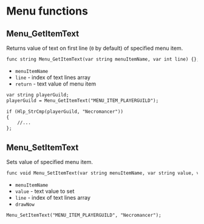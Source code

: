 # Menu functions

## Menu_GetItemText

Returns value of text on first line (`0` by default) of specified menu item.

```dae
func string Menu_GetItemText(var string menuItemName, var int line) {};
```

- `menuItemName`
- `line` - index of text lines array
- `return` - text value of menu item

```dae title="Example usage"
var string playerGuild;
playerGuild = Menu_GetItemText("MENU_ITEM_PLAYERGUILD");

if (Hlp_StrCmp(playerGuild, "Necromancer"))
{
    //...
};
```

## Menu_SetItemText

Sets value of specified menu item.

```dae
func void Menu_SetItemText(var string menuItemName, var string value, var int line) {};
```

- `menuItemName`
- `value` - text value to set
- `line` - index of text lines array
- `drawNow`

```dae title="Example usage"
Menu_SetItemText("MENU_ITEM_PLAYERGUILD", "Necromancer");
```
